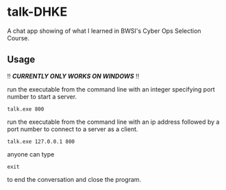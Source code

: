 # talk-DHKE
A chat app showing of what I learned in BWSI's Cyber Ops Selection Course.

## Usage
‼️ ***CURRENTLY ONLY WORKS ON WINDOWS*** ‼️

run the executable from the command line with an integer specifying port number to start a server.
```
talk.exe 800
```
run the executable from the command line with an ip address followed by a port number to connect to a server as a client.
```
talk.exe 127.0.0.1 800
```

anyone can type
```
exit
```
to end the conversation and close the program.
